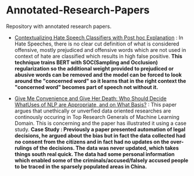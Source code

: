 # Annotated-Research-Papers
Repository with annotated research papers.

* [Contextualizing Hate Speech Classifiers with Post hoc Explanation](August_2020/Contextualizing_Hate_Speech_Classifiers_with_Post-hoc_Explanation.pdf) : In Hate Speeches, there is no clear cut definition of what is considered offensive, mostly prejudiced and offensive words which are not used in context of hate are classified which results in high false positive. **This technique trains BERT with SOC(Sampling and Occlusion) regularization so the additional weight provided to prejudiced or abusive words can be removed and the model can be forced to look around the "concerned word" so it learns that in the right context the "concerned word" becomes part of speech not without it.**

* [Give Me Convenience and Give Her Death: Who Should Decide WhatUses of NLP are Appropriate, and on What Basis?](August_2020/Give_me_Convinience_and_Give_her_Death.pdf) : This paper argues that unethically or unverfied data oriented researches are continously occuring in Top Research Generals of Machine Learning Domain. This is concerning and the paper has illustrated it using a case study. **Case Study : Previously a paper presented automation of legal decisions, he argued about the bias but in fact the data collected had no consent from the citizens and in fact had no updates on the over-rulings of the decisions. The data was never updated, which takes things south real quick. The data had some personal information which enabled some of the criminals/accused/falsely accused people to be traced in the sparsely populated areas in China.**
